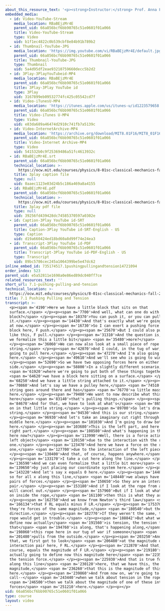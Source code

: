 ```yaml
---
about_this_resource_text: '<p><strong>Instructor:</strong> Prof. Anna Frebel</p>'
embedded_media:
  - id: Video-YouTube-Stream
    media_location: RBaBEjzMr4E
    parent_uid: 66a856bcf6bb90765c51e0601f01a066
    title: Video-YouTube-Stream
    type: Video
    uid: b1f1ec4822c0b539cbf8e84b91b789b2
  - id: Thumbnail-YouTube-JPG
    media_location: 'https://img.youtube.com/vi/RBaBEjzMr4E/default.jpg'
    parent_uid: 66a856bcf6bb90765c51e0601f01a066
    title: Thumbnail-YouTube-JPG
    type: Thumbnail
    uid: 5a4d95df2eae93210759660decc5b2d2
  - id: 3Play-3PlayYouTubeid-MP4
    media_location: RBaBEjzMr4E
    parent_uid: 66a856bcf6bb90765c51e0601f01a066
    title: 3Play-3Play YouTube id
    type: 3Play
    uid: 3167899eb09532774fc425c05542cd7f
  - id: Video-iTunesU-MP4
    media_location: 'https://itunes.apple.com/us/itunes-u/id1223579658'
    parent_uid: 66a856bcf6bb90765c51e0601f01a066
    title: Video-iTunes U-MP4
    type: Video
    uid: e83da689a46474d2910c741fb7a5139c
  - id: Video-InternetArchive-MP4
    media_location: 'https://archive.org/download/MIT8.01F16/MIT8_01F16_L07v01_360p.mp4'
    parent_uid: 66a856bcf6bb90765c51e0601f01a066
    title: Video-Internet Archive-MP4
    type: Video
    uid: 541532b0c9f25369486a51fc4613932c
  - id: RBaBEjzMr4E.srt
    parent_uid: 66a856bcf6bb90765c51e0601f01a066
    technical_location: >-
      https://ocw.mit.edu/courses/physics/8-01sc-classical-mechanics-fall-2016/week-2-newtons-laws/7.1-pushing-pulling-and-tension/7.1-pushing-pulling-and-tension/RBaBEjzMr4E.srt
    title: 3play caption file
    type: null
    uid: 0aaec1123e03d24b5c186a469a8a4155
  - id: RBaBEjzMr4E.pdf
    parent_uid: 66a856bcf6bb90765c51e0601f01a066
    technical_location: >-
      https://ocw.mit.edu/courses/physics/8-01sc-classical-mechanics-fall-2016/week-2-newtons-laws/7.1-pushing-pulling-and-tension/7.1-pushing-pulling-and-tension/RBaBEjzMr4E.pdf
    title: 3play pdf file
    type: null
    uid: 39256fd439428dc74585370597a0302e
  - id: Caption-3Play YouTube id-SRT
    parent_uid: 66a856bcf6bb90765c51e0601f01a066
    title: Caption-3Play YouTube id-SRT-English - US
    type: Caption
    uid: d19a660424ed18bd60a8d99f74e24ea3
  - id: Transcript-3Play YouTube id-PDF
    parent_uid: 66a856bcf6bb90765c51e0601f01a066
    title: Transcript-3Play YouTube id-PDF-English - US
    type: Transcript
    uid: 89bc5786cec245a1064399be5e47dc62
inline_embed_id: 735174517.1pushingpullingandtension14721094
order_index: 523
parent_uid: e5a52811e1698a0e86ed89dc040ff7ce
related_resources_text: ''
short_url: 7.1-pushing-pulling-and-tension
technical_location: >-
  https://ocw.mit.edu/courses/physics/8-01sc-classical-mechanics-fall-2016/week-2-newtons-laws/7.1-pushing-pulling-and-tension/7.1-pushing-pulling-and-tension
title: 7.1 Pushing Pulling and Tension
transcript: >-
  <p><span m='4190'>Here we have a little block that sits on that
  surface.</span> </p><p><span m='7700'>And well, what can one do with a
  block?</span> </p><p><span m='10370'>You can push it, or you can pull
  it.</span> </p><p><span m='14430'>And that's exactly what we're going to look
  at now.</span> </p><p><span m='16730'>So I can exert a pushing force onto this
  block here, F push.</span> </p><p><span m='25670'>But I could also pull it
  like this, F pull.</span> </p><p><span m='31310'>And the question is, how can
  we formalize this a little bit</span> <span m='35480'>more?</span>
  </p><p><span m='36060'>We can now also look at a small piece of rope or a
  string.</span> </p><p><span m='42070'>And I could, in the tug of war, I'm
  going to pull here.</span> </p><p><span m='47270'>And I'm also going to pull
  here.</span> </p><p><span m='49610'>And we'll see who is going to win.</span>
  </p><p><span m='52690'>So we have two opposing forces here on either
  side.</span> </p><p><span m='58800'>In a slightly different scenario,</span>
  <span m='61920'>where we're going to put both of these things together,</span>
  <span m='64620'>we have a block here sitting on a surface.</span> </p><p><span
  m='68250'>And we have a little string attached to it.</span> </p><p><span
  m='70860'>And let's say we have a pulley here,</span> <span m='74510'>and the
  string goes around there and has</span> <span m='76770'>a little mass hanging
  here.</span> </p><p><span m='79480'>We want to now describe what this force is
  here</span> <span m='83140'>that's pulling things.</span> </p><p><span
  m='84670'>And for that, we have to look at what's</span> <span m='86530'>going
  on in that little string.</span> </p><p><span m='89700'>So let's draw another
  string.</span> </p><p><span m='94530'>And this is our string.</span>
  </p><p><span m='96930'>And let's take an imaginary cut right through the
  middle here.</span> </p><p><span m='101030'>And I'm going to draw both pieces
  here.</span> </p><p><span m='103680'>This is the left part, and here is the
  right part.</span> </p><p><span m='108580'>And what's happening in this rope
  here now?</span> </p><p><span m='113990'>Well, there is a force acting on the
  left object</span> <span m='120150'>due to the interaction with the right
  one.</span> </p><p><span m='123470'>And here we have a force on the right
  one,</span> <span m='127700'>due to the interaction of the left piece.</span>
  </p><p><span m='130400'>And that, of course, happens anywhere.</span>
  </p><p><span m='133170'>I take a cut here along the line.</span> </p><p><span
  m='136590'>And we can even formalize that a little bit more</span> <span
  m='139650'>by just placing our coordinate system here.</span> </p><p><span
  m='143220'>And let's say x equals 0 here.</span> </p><p><span m='144880'>And
  so for all x along this line,</span> <span m='148440'>we always have these
  pairs of forces.</span> </p><p><span m='150650'>So they are an interaction
  pair.</span> </p><p><span m='153180'>And if I look at the rope from afar, they
  will cancel out.</span> </p><p><span m='157960'>But if I look at what's going
  on inside the rope,</span> <span m='161100'>then this is what they are.</span>
  </p><p><span m='162750'>And we know from Newton's third law</span> <span
  m='166134'>that F RL equals minus F LR.</span> </p><p><span m='175370'>So
  they're forces of the same magnitude,</span> <span m='180540'>but the opposite
  direction.</span> </p><p><span m='182770'>If they weren't the same, then my
  rope would get in trouble.</span> </p><p><span m='188842'>But what we want to
  define now actually</span> <span m='191560'>is tension, the tension force,
  that</span> <span m='194760'>is along, that's happening along,</span> <span
  m='198060'>this rope here in our tug of war if someone</span> <span
  m='201480'>pulls from the outside.</span> </p><p><span m='203250'>And for
  that, we first got to look</span> <span m='206480'>at the magnitude of our
  interaction pair here, F RL.</span> </p><p><span m='212870'>And that, of
  course, equals the magnitude of F LR.</span> </p><p><span m='219180'>And we're
  actually going to define now this magnitude here</span> <span m='223510'>as
  the tension force.</span> </p><p><span m='225930'>And that is true for all x
  along this line</span> <span m='230120'>here, that we have this, the
  magnitude,</span> <span m='236260'>that this is the magnitude of this force
  here.</span> </p><p><span m='239860'>And from now on, we're going to
  call--</span> <span m='243440'>when we talk about tension in the rope,</span>
  <span m='246500'>then we talk about the magnitude of one of these internal
  forces</span> <span m='251210'>here.</span> </p><p></p>
uid: 66a856bcf6bb90765c51e0601f01a066
type: course
layout: video
---
```

